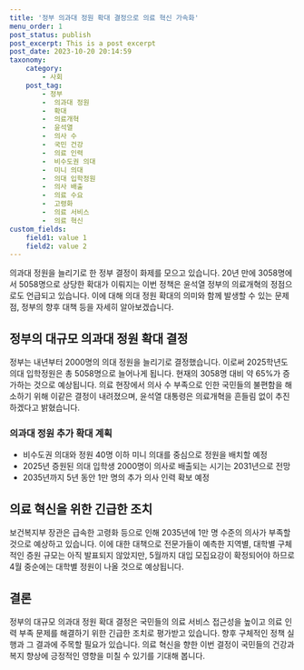 ```yaml
---
title: '정부 의과대 정원 확대 결정으로 의료 혁신 가속화'
menu_order: 1
post_status: publish
post_excerpt: This is a post excerpt
post_date: 2023-10-20 20:14:59
taxonomy:
    category:
        - 사회
    post_tag:
        - 정부
        -  의과대 정원
        -  확대
        -  의료개혁
        -  윤석열
        -  의사 수
        -  국민 건강
        -  의료 인력
        -  비수도권 의대
        -  미니 의대
        -  의대 입학정원
        -  의사 배출
        -  의료 수요
        -  고령화
        -  의료 서비스
        -  의료 혁신
custom_fields:
    field1: value 1
    field2: value 2
---
```



의과대 정원을 늘리기로 한 정부 결정이 화제를 모으고 있습니다. 20년 만에 3058명에서 5058명으로 상당한 확대가 이뤄지는 이번 정책은 윤석열 정부의 의료개혁의 정점으로도 언급되고 있습니다. 이에 대해 의대 정원 확대의 의미와 함께 발생할 수 있는 문제점, 정부의 향후 대책 등을 자세히 알아보겠습니다.

## 정부의 대규모 의과대 정원 확대 결정
정부는 내년부터 2000명의 의대 정원을 늘리기로 결정했습니다. 이로써 2025학년도 의대 입학정원은 총 5058명으로 늘어나게 됩니다. 현재의 3058명 대비 약 65%가 증가하는 것으로 예상됩니다. 의료 현장에서 의사 수 부족으로 인한 국민들의 불편함을 해소하기 위해 이같은 결정이 내려졌으며, 윤석열 대통령은 의료개혁을 흔들림 없이 추진하겠다고 밝혔습니다.

### 의과대 정원 추가 확대 계획
- 비수도권 의대와 정원 40명 이하 미니 의대를 중심으로 정원을 배치할 예정
- 2025년 증원된 의대 입학생 2000명이 의사로 배출되는 시기는 2031년으로 전망
- 2035년까지 5년 동안 1만 명의 추가 의사 인력 확보 예정

## 의료 혁신을 위한 긴급한 조치
보건복지부 장관은 급속한 고령화 등으로 인해 2035년에 1만 명 수준의 의사가 부족할 것으로 예상하고 있습니다. 이에 대한 대책으로 전문가들이 예측한 지역별, 대학별 구체적인 증원 규모는 아직 발표되지 않았지만, 5월까지 대입 모집요강이 확정되어야 하므로 4월 중순에는 대학별 정원이 나올 것으로 예상됩니다.

## 결론
정부의 대규모 의과대 정원 확대 결정은 국민들의 의료 서비스 접근성을 높이고 의료 인력 부족 문제를 해결하기 위한 긴급한 조치로 평가받고 있습니다. 향후 구체적인 정책 실행과 그 결과에 주목할 필요가 있습니다. 의료 혁신을 향한 이번 결정이 국민들의 건강과 복지 향상에 긍정적인 영향을 미칠 수 있기를 기대해 봅니다.
